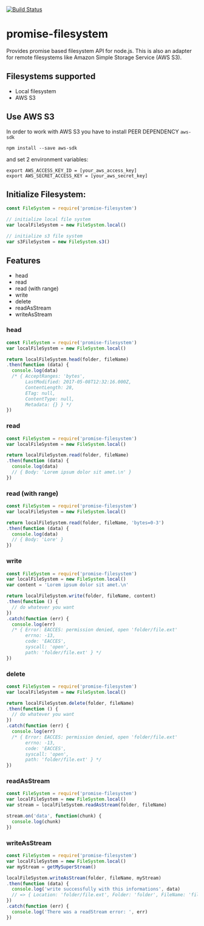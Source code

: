 [![Build Status](https://travis-ci.org/AlessioCoser/promise-filesystem.svg?branch=master)](https://travis-ci.org/AlessioCoser/promise-filesystem)

# promise-filesystem

Provides promise based filesystem API for node.js. This is also an adapter for remote filesystems like Amazon Simple Storage Service (AWS S3).

## Filesystems supported

- Local filesystem
- AWS S3

## Use AWS S3

In order to work with AWS S3 you have to install PEER DEPENDENCY `aws-sdk`
```
npm install --save aws-sdk
```

and set 2 environment variables:
```
export AWS_ACCESS_KEY_ID = [your_aws_access_key]
export AWS_SECRET_ACCESS_KEY = [your_aws_secret_key]
```

## Initialize Filesystem:
```js
const FileSystem = require('promise-filesystem')

// initialize local file system
var localFileSystem = new FileSystem.local()

// initialize s3 file system
var s3FileSystem = new FileSystem.s3()
```

## Features
- head
- read
- read (with range)
- write
- delete
- readAsStream
- writeAsStream

### head
```js
const FileSystem = require('promise-filesystem')
var localFileSystem = new FileSystem.local()

return localFileSystem.head(folder, fileName)
.then(function (data) {
  console.log(data)
  /* { AcceptRanges: 'bytes',
       LastModified: 2017-05-08T12:32:16.000Z,
       ContentLength: 28,
       ETag: null,
       ContentType: null,
       Metadata: {} } */
})
```

### read
```js
const FileSystem = require('promise-filesystem')
var localFileSystem = new FileSystem.local()

return localFileSystem.read(folder, fileName)
.then(function (data) {
  console.log(data)
  // { Body: 'Lorem ipsum dolor sit amet.\n' }
})
```

### read (with range)
```js
const FileSystem = require('promise-filesystem')
var localFileSystem = new FileSystem.local()

return localFileSystem.read(folder, fileName, 'bytes=0-3')
.then(function (data) {
  console.log(data)
  // { Body: 'Lore' }
})
```

### write
```js
const FileSystem = require('promise-filesystem')
var localFileSystem = new FileSystem.local()
var content = 'Lorem ipsum dolor sit amet.\n'

return localFileSystem.write(folder, fileName, content)
.then(function () {
  // do whatever you want
})
.catch(function (err) {
  console.log(err)
  /* { Error: EACCES: permission denied, open 'folder/file.ext'
       errno: -13,
       code: 'EACCES',
       syscall: 'open',
       path: 'folder/file.ext' } */
})
```

### delete
```js
const FileSystem = require('promise-filesystem')
var localFileSystem = new FileSystem.local()

return localFileSystem.delete(folder, fileName)
.then(function () {
  // do whatever you want
})
.catch(function (err) {
  console.log(err)
  /* { Error: EACCES: permission denied, open 'folder/file.ext'
       errno: -13,
       code: 'EACCES',
       syscall: 'open',
       path: 'folder/file.ext' } */
})
```

### readAsStream
```js
const FileSystem = require('promise-filesystem')
var localFileSystem = new FileSystem.local()
var stream = localFileSystem.readAsStream(folder, fileName)

stream.on('data', function(chunk) {
  console.log(chunk)
})
```

### writeAsStream
```js
const FileSystem = require('promise-filesystem')
var localFileSystem = new FileSystem.local()
var myStream = getMySuperStream()

localFileSystem.writeAsStream(folder, fileName, myStream)
.then(function (data) {
  console.log('write successfully with this informations', data)
  // => { Location: 'folder/file.ext', Folder: 'folder', FileName: 'file.ext' }
})
.catch(function (err) {
  console.log('There was a readStream error: ', err)
})
```
